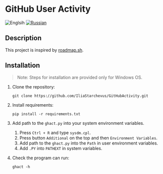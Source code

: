 # GitHub User Activity

![Englsih](https://img.shields.io/badge/English-red?style=for-the-badge)
[![Russian](https://img.shields.io/badge/Русский-blue?style=for-the-badge)](./documents/README_RU.md)

## Description

This project is inspired by [roadmap.sh](https://roadmap.sh/projects/github-user-activity).

## Installation

> Note: Steps for installation are provided only for Windows OS.

1. Clone the repository:
    
    ```shell
    git clone https://github.com/IliaStarchevus/GitHubActivity.git
    ```

2. Install requirements:
    
    ```shell
    pip install -r requirements.txt
    ```

3. Add path to the `ghact.py` into your system environment variables.
   1. Press `Ctrl + R` and type `sysdm.cpl`.
   2. Press button `Additional` on the top and then `Environment Variables`.
   3. Add path to the `ghact.py` into the `Path` in user environment variables.
   4. Add `.PY` into `PATHEXT` in system variables.

4. Check the program can run:

    ```shell
    ghact -h
    ```